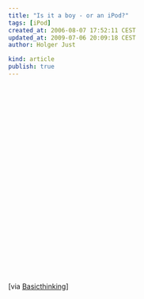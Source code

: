 ```yaml
---
title: "Is it a boy - or an iPod?"
tags: [iPod]
created_at: 2006-08-07 17:52:11 CEST
updated_at: 2009-07-06 20:09:18 CEST
author: Holger Just

kind: article
publish: true
---
```


<object width="480" height="385"><param name="movie" value="http://www.youtube-nocookie.com/v/4bPTBXnetp8&hl=de&fs=1&color1=0x3a3a3a&color2=0x999999&hd=1"></param><param name="allowFullScreen" value="true"></param><param name="allowscriptaccess" value="always"></param><embed src="http://www.youtube-nocookie.com/v/4bPTBXnetp8&hl=de&fs=1&color1=0x3a3a3a&color2=0x999999&hd=1" type="application/x-shockwave-flash" allowscriptaccess="always" allowfullscreen="true" width="480" height="385"></embed></object>

[via [Basicthinking](http://www.basicthinking.de/blog/2006/08/07/blondinen-die-koenigin/)]